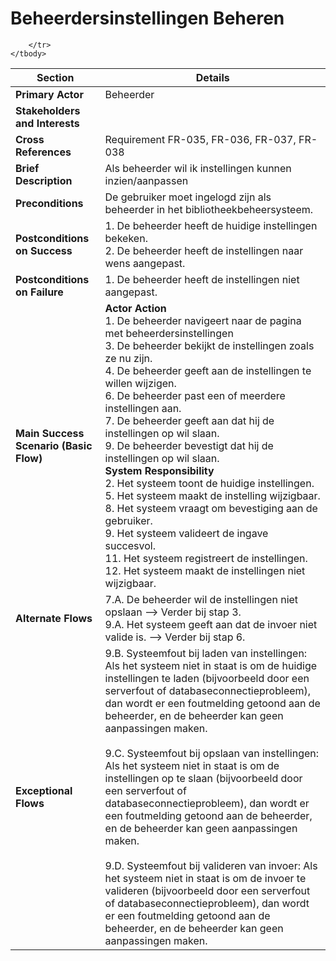 # Beheerdersinstellingen Beheren
<table>
    <thead>
        <tr>
            <th><strong>Section</strong></th>
            <th><strong>Details</strong></th>
        </tr>
    </thead>
    <tbody>
        <tr>
            <td><strong>Primary Actor</strong></td>
            <td>Beheerder</td>
        </tr>
        <tr>
            <td><strong>Stakeholders and Interests</strong></td>
            <td></td>
        </tr>
        <tr>
            <td><strong>Cross References</strong></td>
            <td>Requirement FR-035, FR-036, FR-037, FR-038</td>
        </tr>
        <tr>
            <td><strong>Brief Description</strong></td>
            <td>Als beheerder wil ik instellingen kunnen inzien/aanpassen</td>
        </tr>
        <tr>
            <td><strong>Preconditions</strong></td>
            <td>De gebruiker moet ingelogd zijn als beheerder in het bibliotheekbeheersysteem.</td>
        </tr>
        <tr>
            <td><strong>Postconditions on Success</strong></td>
            <td>1. De beheerder heeft de huidige instellingen bekeken. <br>2. De beheerder heeft de instellingen naar wens aangepast.</td>
        </tr>
        <tr>
            <td><strong>Postconditions on Failure</strong></td>
            <td>1. De beheerder heeft de instellingen niet aangepast.</td>
        </tr>
        <tr>
            <td><strong>Main Success Scenario (Basic Flow)</strong></td>
            <td><strong>Actor Action</strong><br>1. De beheerder navigeert naar de pagina met beheerdersinstellingen<br>3. De beheerder bekijkt de instellingen zoals ze nu zijn. <br>4. De beheerder geeft aan de instellingen te willen wijzigen. <br>6. De beheerder past een of meerdere instellingen aan. <br>7. De beheerder geeft aan dat hij de instellingen op wil slaan.<br> 9. De beheerder bevestigt dat hij de instellingen op wil slaan. <br> <strong>System Responsibility</strong><br>2. Het systeem toont de huidige instellingen. <br>5. Het systeem maakt de instelling wijzigbaar. <br>8. Het systeem vraagt om bevestiging aan de gebruiker.<br>9. Het systeem valideert de ingave succesvol.<br>11. Het systeem registreert de instellingen.<br>12. Het systeem maakt de instellingen niet wijzigbaar. <br></td>
        </tr>
        <tr>
            <td><strong>Alternate Flows</strong></td>
            <td>7.A. De beheerder wil de instellingen niet opslaan --&gt; Verder bij stap 3.<br> 
                9.A. Het systeem geeft aan dat de invoer niet valide is. --&gt; Verder bij stap 6.</td>
        </tr>
            <tr>
            <td><strong>Exceptional Flows</strong></td>
            <td>9.B. Systeemfout bij laden van instellingen: Als het systeem niet in staat is om de huidige instellingen te laden (bijvoorbeeld door een serverfout of databaseconnectieprobleem), dan wordt er een foutmelding getoond aan de beheerder, en de beheerder kan geen aanpassingen maken. <br><br>
                9.C. Systeemfout bij opslaan van instellingen: Als het systeem niet in staat is om de instellingen op te slaan (bijvoorbeeld door een serverfout of databaseconnectieprobleem), dan wordt er een foutmelding getoond aan de beheerder, en de beheerder kan geen aanpassingen maken. <br><br>
                9.D. Systeemfout bij valideren van invoer: Als het systeem niet in staat is om de invoer te valideren (bijvoorbeeld door een serverfout of databaseconnectieprobleem), dan wordt er een foutmelding getoond aan de beheerder, en de beheerder kan geen aanpassingen maken.</td> 
            
        </tr>
    </tbody>
</table>
